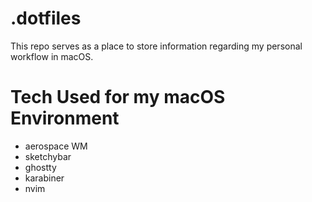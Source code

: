 # .dotfiles

This repo serves as a place to store information regarding my personal workflow in macOS.

# Tech Used for my macOS Environment
- aerospace WM
- sketchybar
- ghostty
- karabiner
- nvim
